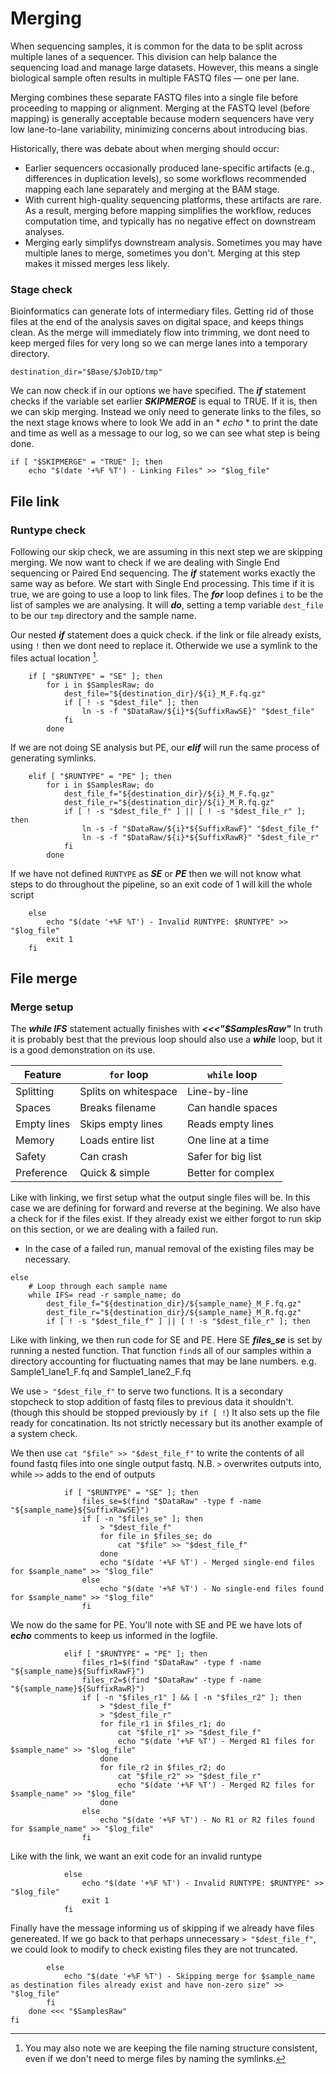 # Merging
When sequencing samples, it is common for the data to be split across multiple lanes of a sequencer. This division can help balance the sequencing load and manage large datasets. However, this means a single biological sample often results in multiple FASTQ files — one per lane.

Merging combines these separate FASTQ files into a single file before proceeding to mapping or alignment.
Merging at the FASTQ level (before mapping) is generally acceptable because modern sequencers have very low lane-to-lane variability, minimizing concerns about introducing bias.

Historically, there was debate about when merging should occur:
+ Earlier sequencers occasionally produced lane-specific artifacts (e.g., differences in duplication levels), so some workflows recommended mapping each lane separately and merging at the BAM stage.
+ With current high-quality sequencing platforms, these artifacts are rare. As a result, merging before mapping simplifies the workflow, reduces computation time, and typically has no negative effect on downstream analyses.
+ Merging early simplifys downstream analysis. Sometimes you may have multiple lanes to merge, sometimes you don't. Merging at this step makes it missed merges less likely.
  
### Stage check
Bioinformatics can generate lots of intermediary files. Getting rid of those files at the end of the analysis saves on digital space, and keeps things clean.
As the merge will immediately flow into trimming, we dont need to keep merged files for very long so we can merge lanes into a temporary directory.
```
destination_dir="$Base/$JobID/tmp"
```

We can now check if in our options we have specified. The ***if*** statement checks if the variable set earlier ***SKIPMERGE*** is equal to TRUE. If it is, then we can skip merging.
Instead we only need to generate links to the files, so the next stage knows where to look
We add in an * *echo* * to print the date and time as well as a message to our log, so we can see what step is being done.
```
if [ "$SKIPMERGE" = "TRUE" ]; then
    echo "$(date '+%F %T') - Linking Files" >> "$log_file"
```

## File link
### Runtype check
Following our skip check, we are assuming in this next step we are skipping merging. We now want to check if we are dealing with Single End sequencing or Paired End sequencing.
The ***if*** statement works exactly the same way as before. We start with Single End processing.
This time if it is true, we are going to use a loop to link files.
The ***for*** loop defines `i` to be the list of samples we are analysing. 
It will ***do***, setting a temp variable `dest_file` to be our `tmp` directory and the sample name.

Our nested ***if*** statement does a quick check. if the link or file already exists, using `!` then we dont need to replace it.
Otherwide we use a symlink to the files actual location [^1].

```
    if [ "$RUNTYPE" = "SE" ]; then
        for i in $SamplesRaw; do
            dest_file="${destination_dir}/${i}_M_F.fq.gz"
            if [ ! -s "$dest_file" ]; then
                ln -s -f "$DataRaw/${i}*${SuffixRawSE}" "$dest_file"
            fi
        done
```
If we are not doing SE analysis but PE, our ***elif*** will run the same process of generating symlinks.
```
    elif [ "$RUNTYPE" = "PE" ]; then
        for i in $SamplesRaw; do
            dest_file_f="${destination_dir}/${i}_M_F.fq.gz"
            dest_file_r="${destination_dir}/${i}_M_R.fq.gz"
            if [ ! -s "$dest_file_f" ] || [ ! -s "$dest_file_r" ]; then
                ln -s -f "$DataRaw/${i}*${SuffixRawF}" "$dest_file_f"
                ln -s -f "$DataRaw/${i}*${SuffixRawR}" "$dest_file_r"
            fi
        done
```
If we have not defined `RUNTYPE` as ***SE*** or ***PE*** then we will not know what steps to do throughout the pipeline, so an exit code of 1 will kill the whole script
```
    else
        echo "$(date '+%F %T') - Invalid RUNTYPE: $RUNTYPE" >> "$log_file"
        exit 1
    fi
```
## File merge
### Merge setup
The ***while IFS*** statement actually finishes with ***<<<"$SamplesRaw"***
In truth it is probably best that the previous loop should also use a ***while*** loop, but it is a good demonstration on its use.


| **Feature**     | **`for` loop**           | **`while` loop**       |
|-----------------|--------------------------|------------------------|
| Splitting       | Splits on whitespace | Line-by-line       |
| Spaces          | Breaks filename      | Can handle spaces  |
| Empty lines     | Skips empty lines    | Reads empty lines  |
| Memory          | Loads entire list    | One line at a time |
| Safety          | Can crash            | Safer for big list |
| Preference      | Quick & simple       | Better for complex |

Like with linking, we first setup what the output single files will be. In this case we are defining for forward and reverse at the begining.
We also have a check for if the files exist. If they already exist we either forgot to run skip on this section, or we are dealing with a failed run.
+ In the case of a failed run, manual removal of the existing files may be necessary.
```
else
    # Loop through each sample name
    while IFS= read -r sample_name; do
        dest_file_f="${destination_dir}/${sample_name}_M_F.fq.gz"
        dest_file_r="${destination_dir}/${sample_name}_M_R.fq.gz"
        if [ ! -s "$dest_file_f" ] || [ ! -s "$dest_file_r" ]; then
```
Like with linking, we then run code for SE and PE. Here SE ***files_se*** is set by running a nested function.
That function `find`s all of our samples within a directory accounting for fluctuating names that may be lane numbers.
e.g. Sample1_lane1_F.fq and Sample1_lane2_F.fq

We use `> "$dest_file_f"` to serve two functions. It is a secondary stopcheck to stop addition of fastq files to previous data it shouldn't.
(though this should be stopped previously by `if [ !`)
It also sets up the file ready for concatination. Its not strictly necessary but its another example of a system check.

We then use `cat "$file" >> "$dest_file_f"` to write the contents of all found fastq files into one single output fastq.
N.B. `>` overwrites outputs into, while `>>` adds to the end of outputs
```
            if [ "$RUNTYPE" = "SE" ]; then
                files_se=$(find "$DataRaw" -type f -name "${sample_name}${SuffixRawSE}")
                if [ -n "$files_se" ]; then
                    > "$dest_file_f"
                    for file in $files_se; do
                        cat "$file" >> "$dest_file_f"
                    done
                    echo "$(date '+%F %T') - Merged single-end files for $sample_name" >> "$log_file"
                else
                    echo "$(date '+%F %T') - No single-end files found for $sample_name" >> "$log_file"
                fi
```
We now do the same for PE.
You'll note with SE and PE we have lots of ***echo*** comments to keep us informed in the logfile.

```
            elif [ "$RUNTYPE" = "PE" ]; then
                files_r1=$(find "$DataRaw" -type f -name "${sample_name}${SuffixRawF}")
                files_r2=$(find "$DataRaw" -type f -name "${sample_name}${SuffixRawR}")
                if [ -n "$files_r1" ] && [ -n "$files_r2" ]; then
                    > "$dest_file_f"
                    > "$dest_file_r"
                    for file_r1 in $files_r1; do
                        cat "$file_r1" >> "$dest_file_f"
                        echo "$(date '+%F %T') - Merged R1 files for $sample_name" >> "$log_file"
                    done
                    for file_r2 in $files_r2; do
                        cat "$file_r2" >> "$dest_file_r"
                        echo "$(date '+%F %T') - Merged R2 files for $sample_name" >> "$log_file"
                    done
                else
                    echo "$(date '+%F %T') - No R1 or R2 files found for $sample_name" >> "$log_file"
                fi
```
Like with the link, we want an exit code for an invalid runtype
```
            else
                echo "$(date '+%F %T') - Invalid RUNTYPE: $RUNTYPE" >> "$log_file"
                exit 1
            fi
```
Finally have the message informing us of skipping if we already have files genereated. If we go back to that perhaps unnecessary `> "$dest_file_f"`,
we could look to modify to check existing files they are not truncated.
```
        else
            echo "$(date '+%F %T') - Skipping merge for $sample_name as destination files already exist and have non-zero size" >> "$log_file"
        fi
    done <<< "$SamplesRaw"
fi
```
[^1]: You may also note we are keeping the file naming structure consistent, even if we don't need to merge files by naming the symlinks.
